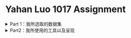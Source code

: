 
# Yahan Luo 1017 Assignment
<details>
<summary>Part 1：我所选取的数据集</summary>
  
* 我所选取的数据集是纽约市Airbnb的数据，它发布于两个月之前，数据评分到达10分（well documented）。数据包内部包括一份CSV文件和一张纽约市的地图。
* ![NY Ab](https://github.com/YahanLuo/2019-Visual-Data-Journalism/blob/master/Assignment%201017/NYAbsource.png)
* 我在八月份刚刚去纽约旅游了十天，其黄金地段高昂的酒店价格给我留下了难以磨灭的心理阴影。所以，我想用这份数据看一看，是否能用法拉盛的宾馆价格住到曼哈顿的民宿？还是说天下的乌鸦一般黑，Airbnb和hotel的价格不相上下？
* 打开 CSV文件，我发现这份文件里包含十六个变量，它们分别是：房间id、房间名、房主id、房主名、街区、街区所在片区、经度、维度、房间种类、价格、最短租赁天数、总浏览量、最近一次浏览记录、月均浏览量、每年可住天数。还有一个变量我没看懂，叫做calculated_host_listings_count。
* 整个文件包含48895条数据，毕竟纽约也是个旅游城市，拥有这么多家Airbnb也是情理之中的事情。我仗着自己电脑性能好，决定把这五万条数据都用上。
* 但很快，我就意识到了什么叫“莽夫之勇”。
</details>

<details>
 <summary>Part2：我所使用的工具以及呈现</summary>
* 我选择的呈现工具有Tableau，数可视，镝数，BDP。（我原本也想用Echarts来着，但是它复杂的编辑过程吓退了我。）
* 下面我将从不同类别数据的呈现的角度，整理我的呈现内容以及感想：
  
  ### Airbnb 所在位置
  ![ny ab](https://github.com/YahanLuo/2019-Visual-Data-Journalism/blob/master/Assignment%201017/AirbnbLocation.png)
  * 这是纽约Airbnb所在的区域位置条形图；
  ![ny ab](https://github.com/YahanLuo/2019-Visual-Data-Journalism/blob/master/Assignment%201017/NYAblocation.png)
  * 我尝试在地图上用直观的方式标注Airbnb的位置，企图看出是否存在中心点。然而，我低估了五万个数据的力量————整个曼哈顿被密密麻麻地覆盖着，根本看不出任何的集中区域；
  ![nyab](https://github.com/YahanLuo/2019-Visual-Data-Journalism/blob/master/Assignment%201017/NYab%20neighborhood.png)
  * 我没死心，又企图在地图上表明街区。然而，我忘记了街区本来就是一个地理元素，在地图上标注出来没有任何的作用。只得到一张花花绿绿的纽约街区地图。
  

